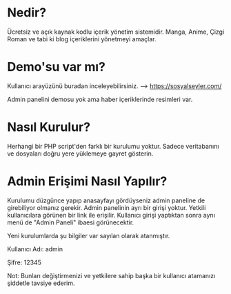 # Nedir?
Ücretsiz ve açık kaynak kodlu içerik yönetim sistemidir. Manga, Anime, Çizgi Roman ve tabi ki blog içeriklerini yönetmeyi amaçlar.
# Demo'su var mı?
Kullanıcı arayüzünü buradan inceleyebilirsiniz. --> https://sosyalseyler.com/

Admin panelini demosu yok ama haber içeriklerinde resimleri var.
# Nasıl Kurulur?
Herhangi bir PHP script'den farklı bir kurulumu yoktur. Sadece veritabanını ve dosyaları doğru yere yüklemeye gayret gösterin.
# Admin Erişimi Nasıl Yapılır?
Kurulumu düzgünce yapıp anasayfayı gördüyseniz admin paneline de girebiliyor olmanız gerekir. Admin panelinin ayrı bir girişi yoktur. Yetkili kullanıcılara görünen bir link ile erişilir. Kullanıcı girişi yaptıktan sonra aynı menü de "Admin Paneli" ibaesi görünecektir.

Yeni kurulumlarda şu bilgiler var sayılan olarak atanmıştır.

Kullanıcı Adı: admin

Şifre: 12345

Not: Bunları değiştirmenizi ve yetkilere sahip başka bir kullanıcı atamanızı şiddetle tavsiye ederim.